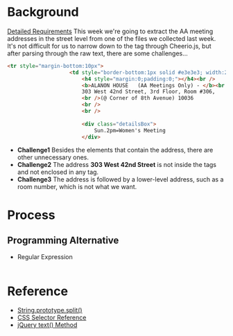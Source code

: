 # Background

[Detailed Requirements](https://github.com/gitacoco/data-structures/blob/master/weekly_assignment_02.md)
This week we're going to extract the AA meeting addresses in the street level from one of the files we collected last week. It's not difficult for us to narrow down to the <td> tag through Cheerio.js, but after parsing through the raw text, there are some challenges…

```html
<tr style="margin-bottom:10px">
                    <td style="border-bottom:1px solid #e3e3e3; width:260px" valign="top">
                    	<h4 style="margin:0;padding:0;"></h4><br />
				  	    <b>ALANON HOUSE   (AA Meetings Only) - </b><br />
						303 West 42nd Street, 3rd Floor, Room #306, 
						<br />(@ Corner of 8th Avenue) 10036
						<br />
						<br />
                        
                        <div class="detailsBox"> 
                        	Sun.2pm=Women's Meeting 
                        </div>
```
* **Challenge1** Besides the <td> elements that contain the address, there are other unnecessary ones.
* **Challenge2** The address **303 West 42nd Street** is not inside the <td> tags and not enclosed in any tag. 
* **Challenge3** The address is followed by a lower-level address, such as a room number, which is not what we want.

# Process
## Programming Alternative
- Regular Expression

```javascript

```

# Reference
* [String.prototype.split()](https://developer.mozilla.org/en-US/docs/Web/JavaScript/Reference/Global_Objects/String/split)
* [CSS Selector Reference](https://www.w3schools.com/cssref/css_selectors.asp)
* [jQuery text() Method](https://www.w3schools.com/jquery/html_text.asp)
